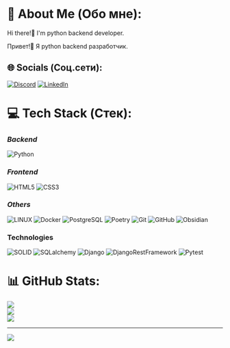 # 💫 About Me (Обо мне):
Hi there!👋 I'm python backend developer.

Привет!👋 Я python backend разработчик.

## 🌐 Socials (Соц.сети):
[![Discord](https://img.shields.io/badge/Discord-%237289DA.svg?logo=discord&logoColor=white)](https://discord.gg/WHUHOT#6500)
[![LinkedIn](https://img.shields.io/badge/LinkedIn-%230077B5.svg?logo=linkedin&logoColor=white)](https://linkedin.com/in/valera-k/)

# 💻 Tech Stack (Стек):
### _Backend_
![Python](https://img.shields.io/badge/Python-%233776AB.svg?style=flat&logo=Python&logoColor=yellow)

### _Frontend_
![HTML5](https://img.shields.io/badge/html5-%23E34F26.svg?style=flat&logo=html5&logoColor=white)
![CSS3](https://img.shields.io/badge/css3-%231572B6.svg?style=flat&logo=css3&logoColor=white)

### _Others_
![LINUX](https://img.shields.io/badge/Linux-FCC624?style=flat&logo=linux&logoColor=black)
![Docker](https://img.shields.io/badge/Docker-%230db7ed.svg?style=flat&logo=Docker&logoColor=white)
![PostgreSQL](https://img.shields.io/badge/PostgreSQL-%234169E1.svg?style=flat&logo=PostgreSQL&logoColor=white)
![Poetry](https://img.shields.io/badge/Poetry-%2360A5FA.svg?style=flat&logo=Poetry&logoColor=white)
![Git](https://img.shields.io/badge/Git-%23F05032.svg?style=flat&logo=Git&logoColor=white)
![GitHub](https://img.shields.io/badge/GitHub-%23181717.svg?style=flat&logo=GitHub&logoColor=white)
![Obsidian](https://img.shields.io/badge/Obsidian-%237C3AED.svg?style=flat&logo=Obsidian&logoColor=white)

### Technologies
![SOLID](https://img.shields.io/badge/SOLID-%232C4F7C.svg?style=flat&logo=SOLID&logoColor=white)
![SQLalchemy](https://img.shields.io/badge/SQLalchemy-%23D71F00.svg?style=flat&logo=SQLalchemy&logoColor=black)
![Django](https://img.shields.io/badge/Django-%23092E20.svg?style=flat&logo=Django&logoColor=black)
![DjangoRestFramework](https://img.shields.io/badge/DjangoRestFramework-%236065FA.svg?style=flat&logo=DjangoRestFramework&logoColor=!)
![Pytest](https://img.shields.io/badge/Pytest-%230A9EDC.svg?style=flat&logo=Pytest&logoColor=white)

# 📊 GitHub Stats:
![](https://github-readme-stats.vercel.app/api?username=vk1337-btsk&theme=default&hide_border=false&include_all_commits=true&count_private=true)<br/>
![](https://github-readme-streak-stats.herokuapp.com/?user=vk1337-btsk&theme=default&hide_border=false)<br/>
![](https://github-readme-stats.vercel.app/api/top-langs/?username=vk1337-btsk&theme=default&hide_border=false&include_all_commits=true&count_private=true&layout=compact)

---
[![](https://visitcount.itsvg.in/api?id=vk1337-btsk&icon=0&color=12)](https://visitcount.itsvg.in)

<!-- Proudly created with GPRM ( https://gprm.itsvg.in ) -->